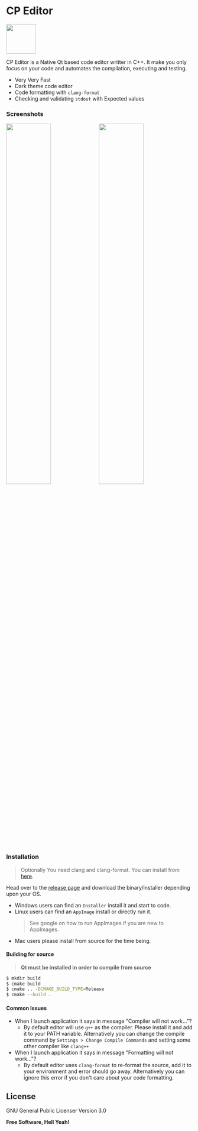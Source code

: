# CP Editor

<img src=https://i.imgur.com/k9BdVwZ.png height="80" width="80">


CP Editor is a Native Qt based code editor writter in C++. It make you only focus on your code and automates the compilation, executing and testing.

  - Very Very Fast 
  - Dark theme code editor
  - Code formatting with `clang-format`
  - Checking and validating `stdout` with Expected values


### Screenshots
<img src=https://i.imgur.com/ACTrdoW.jpg width="49%" height="50%"> <img src=https://i.imgur.com/VlZ5vW2.jpg width="49%" height="50%"> 

### Installation
> Optionally You need clang and clang-format. You can install from [here](http://releases.llvm.org/download.html#9.0.0).

Head over to the [release page](https://github.com/coder3101/cp-editor2/releases) and download the binary/installer depending upon your OS.
- Windows users can find an `Installer` install it and start to code.
- Linux users can find an `AppImage` install or directly run it. 
  >See google on how to run AppImages if you are new to AppImages.
- Mac users please install from source for the time being.
 
#### Building for source
> **Qt must be installed in order to compile from source**

```sh
$ mkdir build
$ cmake build
$ cmake .. -DCMAKE_BUILD_TYPE=Release
$ cmake --build .
```

#### Common Issues
- When I launch application it says in message "Compiler will not work..."?
    - By default editor will use `g++` as the compiler. Please install it and add it to your PATH variable. Alternatively you can change the compile command by `Settings > Change Compile Commands` and setting some other compiler like `clang++`
- When I launch application it says in message "Formatting will not work..."?
   - By default editor uses `clang-format` to re-format the source, add it to your environment and error should go away. Alternatively you can ignore this error if you don't care about your code formatting.



License
----

GNU General Public Licenser Version 3.0

**Free Software, Hell Yeah!**
